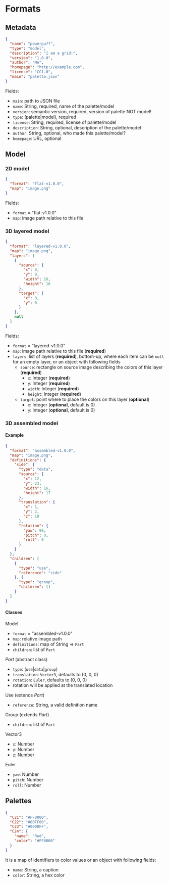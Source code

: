 # Formats

## Metadata

```json
{
  "name": "powerpuff",
  "type": "model",
  "description": "I am a grid!",
  "version": "1.0.0",
  "author": "Me",
  "homepage": "http://example.com",
  "license": "CC1.0",
  "main": "palette.json"
}
```

Fields:
* `main`: path to JSON file
* `name`: String, required, name of the palette/model
* `version`: semantic version, required, version of palette NOT model!
* `type`: (palette|model), required
* `license`: String, required, license of palette/model
* `description`: String, optional, description of the palette/model
* `author`: String, optional, who made this palette/model?
* `homepage`: URL, optional

## Model

### 2D model
```json
{
  "format": "flat-v1.0.0",
  "map": "image.png"
}
```

Fields:
* `format` = "flat-v1.0.0"
* `map`: image path relative to this file

### 3D layered model
```json
{
  "format": "layered-v1.0.0",
  "map": "image.png",
  "layers": [
    {
      "source": {
        "x": 0,
        "y": 0,
        "width": 16,
        "height": 16
      },
      "target": {
        "x": 0,
        "y": 0
      }    
    },
    null
  ]
}
```

Fields:
* `format` = "layered-v1.0.0"
* `map`: image path relative to this file (**required**)
* `layers`: list of layers (**required**), bottom-up, where each item can be `null` for an empty layer, or an object with following fields
  * `source`: rectangle on source image describing the colors of this layer (**required**)
    * `x`: Integer (**required**)
    * `y`: Integer (**required**)
    * `width`: Integer (**required**)
    * `height`: Integer (**required**)
  * `target`: point where to place the colors on this layer (**optional**)
    * `x`: Integer (**optional**, default is 0)
    * `y`: Integer (**optional**, default is 0)

### 3D assembled model

#### Example

```json
{
  "format": "assembled-v1.0.0",
  "map": "image.png",
  "definitions": {
    "side": {
      "type": "data",
      "source": {
        "x": 12,
        "y": 23,
        "width": 16,
        "height": 17
      },
      "translation": {
        "x": 1,
        "y": 2,
        "z": 10
      },
      "rotation": {
        "yaw": 90,
        "pitch": 0,
        "roll": 0
      }
    }
  },
  "children": [
    {
      "type": "use",
      "reference": "side"
    }, {
      "type": "group",
      "children": []
    }
  ]
}
```

#### Classes

Model
* `format` = "assembled-v1.0.0"
* `map`: relative image path
* `definitions`: map of String => `Part`
* `children`: list of `Part`

*Part* (abstract class)
* `type`: (`use`|`data`|`group`)
* `translation`: `Vector3`, defaults to (0, 0, 0)
* `rotation`: `Euler`, defaults to (0, 0, 0)
* rotation will be applied at the translated location

Use (extends *Part*)
* `reference`: String, a valid definition name

Group (extends *Part*)
* `children`: list of `Part`

Vector3
* `x`: Number
* `y`: Number
* `z`: Number

Euler
* `yaw`: Number
* `pitch`: Number
* `roll`: Number

## Palettes
```json
{
  "C21": "#FF0000",
  "C22": "#00FF00",
  "C23": "#0000FF",
  "C24": {
    "name": "Red",
    "color": "#FF0000"
  }
}
```

It is a map of identifiers to color values or an object with following fields:
* `name`: String, a caption
* `color`: String, a hex color
